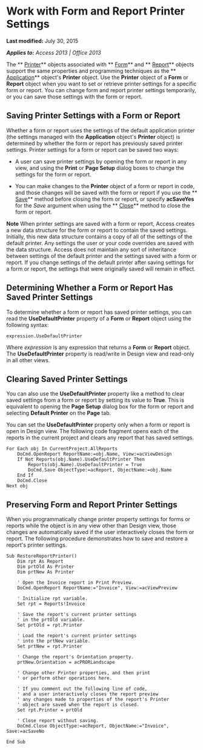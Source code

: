 
# Work with Form and Report Printer Settings

 **Last modified:** July 30, 2015

 _**Applies to:** Access 2013 | Office 2013_

The  ** [Printer](FBA3EB15-DB93-943A-421C-291761E7FA2B.md)** objects associated with ** [Form](72EF9219-142B-B690-B696-3EBA9A5D4522.md)** and ** [Report](6F77C1B4-A9CE-7CAA-204C-FE0755C6F9DF.md)** objects support the same properties and programming techniques as the ** [Application](AEFB0713-97E6-E2C7-E530-8FD2E1316A55.md)** object's **Printer** object. Use the **Printer** object of a **Form** or **Report** object when you want to set or retrieve printer settings for a specific form or report. You can change form and report printer settings temporarily, or you can save those settings with the form or report.


## Saving Printer Settings with a Form or Report

Whether a form or report uses the settings of the default application printer (the settings managed with the  **Application** object's **Printer** object) is determined by whether the form or report has previously saved printer settings. Printer settings for a form or report can be saved two ways:


- A user can save printer settings by opening the form or report in any view, and using the  **Print** or **Page Setup** dialog boxes to change the settings for the form or report.
    
- You can make changes to the  **Printer** object of a form or report in code, and those changes will be saved with the form or report if you use the ** [Save](7E01F370-36C9-9F4D-B506-61BC8886EE18.md)** method before closing the form or report, or specify **acSaveYes** for the _Save_ argument when using the ** [Close](3FDB2FA2-31D8-BAF7-89F3-F9EF330280B3.md)** method to close the form or report.
    

 **Note**  When printer settings are saved with a form or report, Access creates a new data structure for the form or report to contain the saved settings. Initially, this new data structure contains a copy of all of the settings of the default printer. Any settings the user or your code overrides are saved with the data structure. Access does not maintain any sort of inheritance between settings of the default printer and the settings saved with a form or report. If you change settings of the default printer after saving settings for a form or report, the settings that were originally saved will remain in effect.


## Determining Whether a Form or Report Has Saved Printer Settings

To determine whether a form or report has saved printer settings, you can read the  **UseDefaultPrinter** property of a **Form** or **Report** object using the following syntax:


```
expression.UseDefaultPrinter 

```

Where  _expression_ is any expression that returns a **Form** or **Report** object. The **UseDefaultPrinter** property is read/write in Design view and read-only in all other views.


## Clearing Saved Printer Settings

You can also use the  **UseDefaultPrinter** property like a method to clear saved settings from a form or report by setting its value to **True**. This is equivalent to opening the  **Page Setup** dialog box for the form or report and selecting **Default Printer** on the **Page** tab.

You can set the  **UseDefaultPrinter** property only when a form or report is open in Design view. The following code fragment opens each of the reports in the current project and clears any report that has saved settings.




```
For Each obj In CurrentProject.AllReports 
    DoCmd.OpenReport ReportName:=obj.Name, View:=acViewDesign 
    If Not Reports(obj.Name).UseDefaultPrinter Then 
        Reports(obj.Name).UseDefaultPrinter = True 
        DoCmd.Save ObjectType:=acReport, ObjectName:=obj.Name 
    End If 
    DoCmd.Close 
Next obj 

```


## Preserving Form and Report Printer Settings

When you programmatically change printer property settings for forms or reports while the object is in any view other than Design view, those changes are automatically saved if the user interactively closes the form or report. The following procedure demonstrates how to save and restore a report's printer settings.


```
Sub RestoreReportPrinter() 
    Dim rpt As Report 
    Dim prtOld As Printer 
    Dim prtNew As Printer 
 
    ' Open the Invoice report in Print Preview. 
    DoCmd.OpenReport ReportName:="Invoice", View:=acViewPreview 
 
    ' Initialize rpt variable. 
    Set rpt = Reports!Invoice 
 
    ' Save the report's current printer settings 
    ' in the prtOld variable. 
    Set prtOld = rpt.Printer 
 
    ' Load the report's current printer settings 
    ' into the prtNew variable. 
    Set prtNew = rpt.Printer 
 
    ' Change the report's Orientation property. 
    prtNew.Orientation = acPRORLandscape 
 
    ' Change other Printer properties, and then print 
    ' or perform other operations here. 
 
    ' If you comment out the following line of code, 
    ' and a user interactively closes the report preview 
    ' any changes made to properties of the report's Printer 
    ' object are saved when the report is closed.  
    Set rpt.Printer = prtOld 
 
    ' Close report without saving. 
    DoCmd.Close ObjectType:=acReport, ObjectName:="Invoice", Save:=acSaveNo 
 
End Sub 

```


